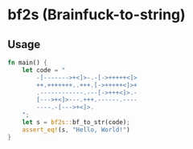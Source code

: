 # bf2s (Brainfuck-to-string)

## Usage
```rust
fn main() {
    let code = "
        -[------->+<]>-.-[->+++++<]>
        ++.+++++++..+++.[->+++++<]>+
        .------------.---[->+++<]>.-
        [--->+<]>---.+++.------.----
        ----.-[--->+<]>.
    ";
    let s = bf2s::bf_to_str(code);
    assert_eq!(s, "Hello, World!")
}
```